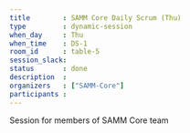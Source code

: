 ```yaml
---
title        : SAMM Core Daily Scrum (Thu)
type         : dynamic-session
when_day     : Thu
when_time    : DS-1
room_id      : table-5
session_slack:
status       : done
description  :
organizers   : ["SAMM-Core"]
participants :
---
```



Session for members of SAMM Core team
